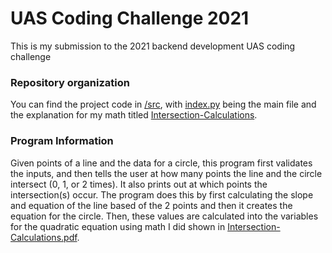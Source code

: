 # UAS Coding Challenge 2021
This is my submission to the 2021 backend development UAS coding challenge

### Repository organization
You can find the project code in [/src](src), with [index.py](src/index.py) being the main file and the explanation for my math titled [Intersection-Calculations](/Intersection-Calculations.pdf).

### Program Information
Given points of a line and the data for a circle, this program first validates the inputs, and then tells the user at how many points the line and the circle intersect (0, 1, or 2 times). It also prints out at which points the intersection(s) occur. The program does this by first calculating the slope and equation of the line based of the 2 points and then it creates the equation for the circle. Then, these values are calculated into the variables for the quadratic equation using math I did shown in [Intersection-Calculations.pdf](Intersection-Calculations).
